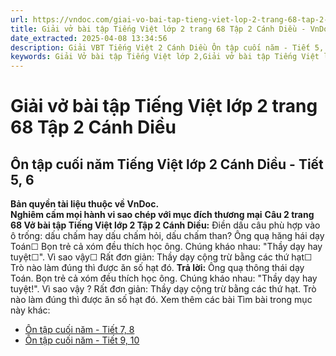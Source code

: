 ```yaml
---
url: https://vndoc.com/giai-vo-bai-tap-tieng-viet-lop-2-trang-68-tap-2-canh-dieu-321532
title: Giải vở bài tập Tiếng Việt lớp 2 trang 68 Tập 2 Cánh Diều - VnDoc.com
date_extracted: 2025-04-08 13:34:56
description: Giải VBT Tiếng Việt 2 Cánh Diều Ôn tập cuối năm - Tiết 5, 6 trang 68 được biên soạn nhằm giúp các em HS học tập tốt môn Tiếng Việt lớp 2 Cánh Diều. Mời các bạn tham khảo.
keywords: Giải Vở bài tập Tiếng Việt lớp 2,Giải vở bài tập Tiếng Việt lớp 2 trang 68 Tập 2 Cánh Diều,Giải Ôn tập cuối năm Tiếng Việt lớp 2 Vở bài tập,Bài 35 Ôn tập cuối năm lớp 2 Vở bài tập,Giải VBT Tiếng Việt lớp 2 Tập 2 trang 68 Cánh Diều,Giải Ôn tập cuối năm Tiếng Việt lớp 2 Cánh Diều,Giải vbt Tiếng Việt lớp 2
---
```


# Giải vở bài tập Tiếng Việt lớp 2 trang 68 Tập 2 Cánh Diều
## **Ôn tập cuối năm Tiếng Việt lớp 2 Cánh Diều - Tiết 5, 6**
**Bản quyền tài liệu thuộc về VnDoc.**  
**Nghiêm cấm mọi hành vi sao chép với mục đích thương mại**
**Câu 2 trang 68 Vở bài tập Tiếng Việt lớp 2 Tập 2 Cánh Diều:** Điền dấu câu phù hợp vào ô trống: dấu chấm hay dấu chấm hỏi, dấu chấm than?
Ông quạ hăng hái dạy Toán☐ Bọn trẻ cả xóm đều thích học ông. Chúng kháo nhau: "Thầy dạy hay tuyệt☐". Vì sao vậy☐ Rất đơn giản: Thầy dạy cộng trừ bằng các thứ hạt☐ Trò nào làm đúng thì được ăn số hạt đó.
**Trả lời:**
Ông quạ thông thái dạy Toán. Bọn trẻ cả xóm đều thích học ông. Chúng kháo nhau: "Thầy dạy hay tuyệt\!". Vì sao vậy ? Rất đơn giản: Thầy dạy cộng trừ bằng các thứ hạt. Trò nào làm đúng thì được ăn số hạt đó.
Xem thêm các bài Tìm bài trong mục này khác:
  * [Ôn tập cuối năm - Tiết 7, 8](</giai-vo-bai-tap-tieng-viet-lop-2-trang-68-69-tap-2-canh-dieu-321533>)
  * [Ôn tập cuối năm - Tiết 9, 10](</giai-vo-bai-tap-tieng-viet-lop-2-trang-69-70-tap-2-canh-dieu-321534>)


